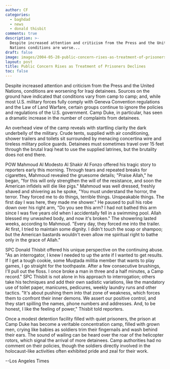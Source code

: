 ```yaml
---
author: CF
categories:
  - baghdad
  - news
  - donald thisbit
comments: true
description: >-
  Despite increased attention and criticism from the Press and the United
  Nations conditions are worse...
draft: false
image: images/2004-05-28-public-concern-rises-as-treatment-of-prisoners-declines.jpeg
layout: post
title: Public Concern Rises as Treatment of Prisoners Declines
toc: false
---
```

    
Despite increased attention and criticism from the Press and the United Nations, conditions are worsening for Iraqi detainees. Sources on the ground have indicated that conditions vary from camp to camp; and, while most U.S. military forces fully comply with Geneva Convention regulations and the Law of Land Warfare, certain groups continue to ignore the policies and regulations of the U.S. government. Camp Duke, in particular, has seen a dramatic increase in the number of complaints from detainees.    
    
An overhead view of the camp reveals with startling clarity the dark underbelly of the military. Crude tents, supplied with air conditioning, shower trailers and toilets sit surrounded by menacing concertina wire and tireless military police guards. Detainees must sometimes travel over 15 feet through the brutal Iraqi heat to use the supplied latrines, but the brutality does not end there.    
    
POW Mahmoud Al Modesto Al Shakir Al Fonzo offered his tragic story to reporters early this morning. Through tears and repeated breaks for cigarettes, Mahmoud revealed the gruesome details; "Praise Allah," he began, "for this will only strengthen the will of the resistance, and soon the American infidels will die like pigs." Mahmoud was well dressed, freshly shaved and shivering as he spoke, "You must understand the horror, the terror. They forced me to do things, terrible things. Unspeakable things. The first day I was here, they made me shower." He paused to pull his robe down over his right arm, "Do you see this arm? I had not bathed this arm since I was five years old when I accidentally fell in a swimming pool. Allah blessed my unwashed body, and now it's broken." The showering lasted weeks, according to Mahmoud. "Every day, they forced me into the trailer. At first, I tried to maintain some dignity. I didn't touch the soap or shampoo; but the American bastards wouldn't even allow me spiritual right to bathe only in the grace of Allah."    
    
SPC Donald Thisbit offered his unique perspective on the continuing abuse. "As an interrogator, I knew I needed to up the ante if I wanted to get results. If I get a tough cookie, some Muqtada militia member that wants to play games, I go straight for the toothpaste. After a few consecutive brushings, I'll pull out the floss. I once broke a man in three and a half minutes, a Camp record." SPC Thisbit is not alone in his approach to interrogation; others take his techniques and add their own sadistic variations, like the mandatory use of toilet paper, manicures, pedicures, weekly laundry runs and other tactics. "It's about pushing them into that zone of weakness, which forces them to confront their inner demons. We assert our positive control, and they start spilling the names, phone numbers and addresses. And, to be honest, I like the feeling of power," Thisbit told reporters.    
    
Once a modest detention facility filled with quiet prisoners, the prison at Camp Duke has become a veritable concentration camp, filled with grown men, crying like babies as soldiers trim their fingernails and wash behind their ears. The sound of wailing can be heard over the roar of the helicopter rotors, which signal the arrival of more detainees. Camp authorities had no comment on their policies, though the soldiers directly involved in the holocaust-like activities often exhibited pride and zeal for their work.    
    
--Los Angeles Times    
